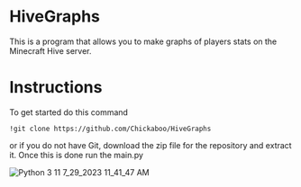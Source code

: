 # HiveGraphs
This is a program that allows you to make graphs of players stats on the Minecraft Hive server.
# Instructions
To get started do this command
```
!git clone https://github.com/Chickaboo/HiveGraphs
```
or if you do not have Git, download the zip file for the repository and extract it. Once this is done run the main.py

![Python 3 11 7_29_2023 11_41_47 AM](https://github.com/Chickaboo/HiveGraphs/assets/131608268/bd33d2e6-79b3-410b-b291-242ff10d2728)
